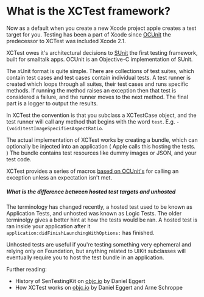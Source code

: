 # What is the XCTest framework?

Now as a default when you create a new Xcode project apple creates a test target for you. Testing has been a part of Xcode since [OCUnit](http://www.sente.ch/software/ocunit/) the predecessor to XCTest was included Xcode 2.1.

XCTest owes it's architectural decisions to [SUnit](http://sunit.sourceforge.net) the first testing framework, built for smalltalk apps. OCUnit is an Objective-C implementation of SUnit.

The <i>x</i>Unit format is quite simple. There are collections of test suites, which contain test cases and test cases contain individual tests. A test runner is created which loops through all suites, their test cases and runs specific methods. If running the method raises an exception then that test is considered a failure, and the runner moves to the next method. The final part is a logger to output the results.

In XCTest the convention is that you subclass a XCTestCase object, and the test runner will call any method that begins with the word `test`. E.g. `- (void)testImageSpecifiesAspectRatio`.

The actual implementation of XCTest works by creating a bundle, which can optionally be injected into an application ( Apple calls this hosting the tests. ) The bundle contains test resources like dummy images or JSON, and your test code.

XCTest provides a series of macros [based on OCUnit's](https://github.com/jy/SenTestingKit/blob/master/SenTestCase_Macros.h#L82) for calling an exception unless an expectation isn't met.

##### What is the difference between hosted test targets and unhosted

The terminology has changed recently, a hosted test used to be known as Application Tests, and unhosted was known as Logic Tests. The older terminolgy gives a better hint at how the tests would be ran. A hosted test is ran inside your application after it `application:didFinishLaunchingWithOptions:` has finished.

Unhosted tests are useful if you're testing something very ephemeral and relying only on Foundation, but anything related to UIKit subclasses will eventually require you to host the test bundle in an application.

Further reading:

* History of SenTestingKit on [objc.io](http://www.objc.io/issue-1/testing-view-controllers.html#sentestkit) by Daniel Eggert
* How XCTest works on [objc.io](http://www.objc.io/issue-15/xctest.html#how_xctest_works) by Daniel Eggert and Arne Schroppe
